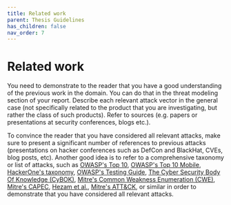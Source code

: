 ```yaml
---
title: Related work
parent: Thesis Guidelines
has_children: false
nav_order: 7
---
```


# Related work

You need to demonstrate to the reader that you have a good understanding of the previous work in the domain. You can do that in the threat modeling section of your report. Describe each relevant attack vector in the general case (not specifically related to the product that you are investigating, but rather the class of such products). Refer to sources (e.g. papers or presentations at security conferences, blogs etc.). 

To convince the reader that you have considered all relevant attacks, make sure to present a significant number of references to previous attacks (presentations on hacker conferences such as DefCon and BlackHat, CVEs, blog posts, etc). Another good idea is to refer to a comprehensive taxonomy or list of attacks, such as [OWASP's Top 10](https://owasp.org/www-project-top-ten/), [OWASP's Top 10 Mobile](https://owasp.org/www-project-mobile-top-10/), [HackerOne's taxonomy](https://www.hackerone.com/top-10-vulnerabilities), [OWASP's Testing Guide](https://wiki.owasp.org/index.php/OWASP_Testing_Project), [The Cyber Security Body Of Knowledge (CyBOK)](https://www.cybok.org), [Mitre's Common Weakness Enumeration (CWE)](https://cwe.mitre.org), [Mitre's CAPEC](https://capec.mitre.org), [Hezam et al.](https://www.researchgate.net/profile/Mohammed_Mahyoub2/publication/324149744_A_Comprehensive_IoT_Attacks_Survey_based_on_a_Building-blocked_Reference_Mode/links/5c597814299bf1d14cad8808/A-Comprehensive-IoT-Attacks-Survey-based-on-a-Building-blocked-Reference-Mode.pdf), [Mitre's ATT&CK](https://attack.mitre.org), or similar in order to demonstrate that you have considered all relevant attacks. 
